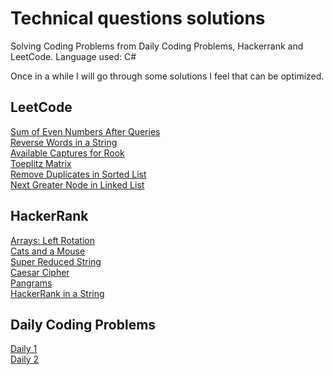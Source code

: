 # Technical questions solutions


Solving Coding Problems from Daily Coding Problems, Hackerrank and LeetCode. Language used: C#

Once in a while I will go through some solutions I feel that can be optimized.

## LeetCode
  
[Sum of Even Numbers After Queries](https://github.com/luisdeol/coding-problems/blob/master/leetcode/SumEvenAfterQuery/Program.cs)  
[Reverse Words in a String](https://github.com/luisdeol/coding-problems/blob/master/leetcode/ReverseWordsInAString/Program.cs)  
[Available Captures for Rook](https://github.com/luisdeol/coding-problems/blob/master/leetcode/AvailableCapturesForRook/Program.cs)  
[Toeplitz Matrix](https://github.com/luisdeol/coding-problems/blob/master/leetcode/ToeplitzMatrix/Program.cs)  
[Remove Duplicates in Sorted List](https://github.com/luisdeol/coding-problems/blob/master/leetcode/RemoveDuplicatesSortedLinkedList/Program.cs)    
[Next Greater Node in Linked List](https://github.com/luisdeol/coding-problems/blob/master/leetcode/NextGreaterNodeLinkedList/Program.cs)  

## HackerRank

[Arrays: Left Rotation](https://github.com/luisdeol/coding-problems/blob/master/hackerrank/LeftRotation/Program.cs)  
[Cats and a Mouse](https://github.com/luisdeol/coding-problems/blob/master/hackerrank/CatsAndMouse/Program.cs)  
[Super Reduced String](https://github.com/luisdeol/coding-problems/blob/master/hackerrank/SuperReducedString/Program.cs)  
[Caesar Cipher](https://github.com/luisdeol/coding-problems/blob/master/hackerrank/CaesarCipher/Program.cs)   
[Pangrams](https://github.com/luisdeol/coding-problems/blob/master/hackerrank/Pangrams/Program.cs)  
[HackerRank in a String](https://github.com/luisdeol/coding-problems/blob/master/hackerrank/HackerRankInString/Program.cs)  

## Daily Coding Problems
[Daily 1](https://github.com/luisdeol/coding-problems/blob/master/daily/daily-1/Program.cs)  
[Daily 2](https://github.com/luisdeol/coding-problems/blob/master/daily/daily-2/Program.cs)  
